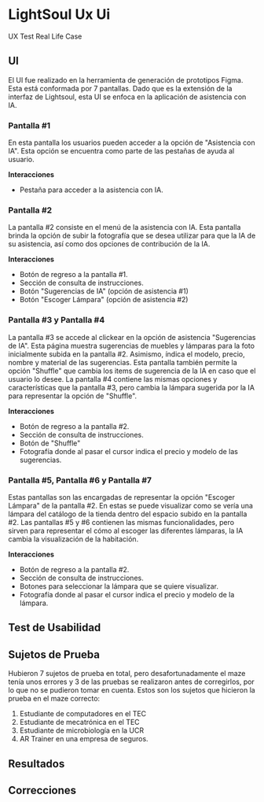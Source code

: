 # LightSoul Ux Ui
UX Test Real Life Case

## UI
El UI fue realizado en la herramienta de generación de prototipos Figma. Esta está conformada por 7 pantallas. Dado que es la extensión de la interfaz de Lightsoul, esta UI se enfoca en la aplicación de asistencia con IA. 

### Pantalla #1
En esta pantalla los usuarios pueden acceder a la opción de "Asistencia con IA". Esta opción se encuentra como parte de las pestañas de ayuda al usuario. 

**Interacciones**
- Pestaña para acceder a la asistencia con IA.

### Pantalla #2
La pantalla #2 consiste en el menú de la asistencia con IA. Esta pantalla brinda la opción de subir la fotografía que se desea utilizar para que la IA de su asistencia, así como dos opciones de contribución de la IA.

**Interacciones**
- Botón de regreso a la pantalla #1.
- Sección de consulta de instrucciones.
- Botón "Sugerencias de IA" (opción de asistencia #1)
- Botón "Escoger Lámpara" (opción de asistencia #2)

### Pantalla #3 y Pantalla #4 
La pantalla #3 se accede al clickear en la opción de asistencia "Sugerencias de IA". Esta página muestra sugerencias de muebles y lámparas para la foto inicialmente subida en la pantalla #2. Asimismo, índica el modelo, precio, nombre y material de las sugerencias. Esta pantalla también permite la opción "Shuffle" que cambia los items de sugerencia de la IA en caso que el usuario lo desee. La pantalla #4 contiene las mismas opciones y características que la pantalla #3, pero cambia la lámpara sugerida por la IA para representar la opción de "Shuffle".

**Interacciones**
- Botón de regreso a la pantalla #2.
- Sección de consulta de instrucciones.
- Botón de "Shuffle"
- Fotografía donde al pasar el cursor indica el precio y modelo de las sugerencias.

### Pantalla #5, Pantalla #6 y Pantalla #7
Estas pantallas son las encargadas de representar la opción "Escoger Lámpara" de la pantalla #2. En estas se puede visualizar como se vería una lámpara del catálogo de la tienda dentro del espacio subido en la pantalla #2. Las pantallas #5 y #6 contienen las mismas funcionalidades, pero sirven para representar el cómo al escoger las diferentes lámparas, la IA cambia la visualización de la habitación.  

**Interacciones**
- Botón de regreso a la pantalla #2.
- Sección de consulta de instrucciones.
- Botones para seleccionar la lámpara que se quiere visualizar.
- Fotografía donde al pasar el cursor indica el precio y modelo de la lámpara.
  
## Test de Usabilidad

## Sujetos de Prueba

Hubieron 7 sujetos de prueba en total, pero desafortunadamente el maze tenía unos errores y 3 de las pruebas se realizaron antes de corregirlos, por lo que no se pudieron tomar en cuenta. Estos son los sujetos que hicieron la prueba en el maze correcto:

1. Estudiante de computadores en el TEC
2. Estudiante de mecatrónica en el TEC
3. Estudiante de microbiología en la UCR
4. AR Trainer en una empresa de seguros.

## Resultados

## Correcciones
